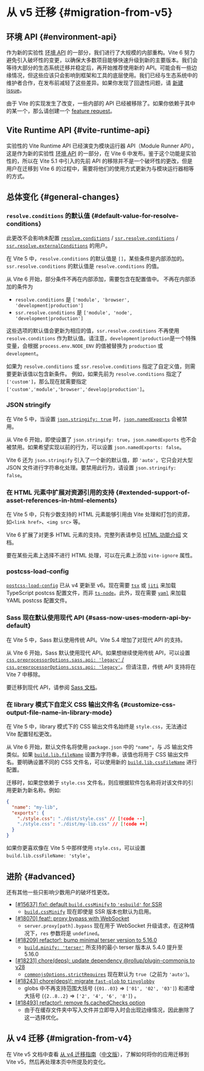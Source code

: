 # 从 v5 迁移 {#migration-from-v5}

## 环境 API {#environment-api}

作为新的实验性 [环境 API](/guide/api-environment.md) 的一部分，我们进行了大规模的内部重构。Vite 6 努力避免引入破坏性的变更，以确保大多数项目能够快速升级到新的主要版本。我们会等待大部分的生态系统迁移并稳定后，再开始推荐使用新的 API。可能会有一些边缘情况，但这些应该只会影响到框架和工具的底层使用。我们已经与生态系统中的维护者合作，在发布前减轻了这些差异。如果你发现了回退性问题，请 [新建 issue](https://github.com/vitejs/vite/issues/new?assignees=&labels=pending+triage&projects=&template=bug_report.yml)。

由于 Vite 的实现发生了改变，一些内部的 API 已经被移除了。如果你依赖于其中的某一个，那么请创建一个 [feature request](https://github.com/vitejs/vite/issues/new?assignees=&labels=enhancement%3A+pending+triage&projects=&template=feature_request.yml)。

## Vite Runtime API {#vite-runtime-api}

实验性的 Vite Runtime API 已经演变为模块运行器 API（Module Runner API），这是作为新的实验性 [环境 API](/guide/api-environment) 的一部分，在 Vite 6 中发布。鉴于这个功能是实验性的，所以在 Vite 5.1 中引入的先前 API 的移除并不是一个破坏性的更改，但是用户在迁移到 Vite 6 的过程中，需要将他们的使用方式更新为与模块运行器相等的方式。

## 总体变化 {#general-changes}

### `resolve.conditions` 的默认值 {#default-value-for-resolve-conditions}

此更改不会影响未配置 [`resolve.conditions`](/config/shared-options#resolve-conditions) / [`ssr.resolve.conditions`](/config/ssr-options#ssr-resolve-conditions) / [`ssr.resolve.externalConditions`](/config/ssr-options#ssr-resolve-externalconditions) 的用户。

在 Vite 5 中，`resolve.conditions` 的默认值是 `[]`，某些条件是内部添加的。`ssr.resolve.conditions` 的默认值是 `resolve.conditions` 的值。

从 Vite 6 开始，部分条件不再在内部添加，需要包含在配置值中。
不再在内部添加的条件为

- `resolve.conditions` 是 `['module', 'browser', 'development|production']`
- `ssr.resolve.conditions` 是 `['module', 'node', 'development|production']`

这些选项的默认值会更新为相应的值，`ssr.resolve.conditions` 不再使用 `resolve.conditions` 作为默认值。请注意，`development|production`是一个特殊变量，会根据 `process.env.NODE_ENV` 的值被替换为 `production` 或 `development`。

如果为 `resolve.conditions` 或 `ssr.resolve.conditions` 指定了自定义值，则需要更新该值以包含新条件。
例如，如果先前为 `resolve.conditions` 指定了 `['custom']`，那么现在就需要指定 `['custom','module','browser','develop|production']`。

### JSON stringify

在 Vite 5 中，当设置 [`json.stringify: true`](/config/shared-options#json-stringify) 时，[`json.namedExports`](/config/shared-options#json-namedexports) 会被禁用。

从 Vite 6 开始，即使设置了 `json.stringify: true`，`json.namedExports` 也不会被禁用。如果希望实现以前的行为，可以设置 `json.namedExports: false`。

Vite 6 还为 `json.stringify` 引入了一个新的默认值，即 `'auto'`，它只会对大型 JSON 文件进行字符串化处理。要禁用此行为，请设置 `json.stringify: false`。

### 在 HTML 元素中扩展对资源引用的支持 {#extended-support-of-asset-references-in-html-elements}

在 Vite 5 中，只有少数支持的 HTML 元素能够引用由 Vite 处理和打包的资源，如`<link href>`、`<img src>` 等。

Vite 6 扩展了对更多 HTML 元素的支持。完整列表请参见 [HTML 功能介绍](/guide/features.html#html) 文档。

要在某些元素上选择不进行 HTML 处理，可以在元素上添加 `vite-ignore` 属性。

### postcss-load-config

[`postcss-load-config`](https://npmjs.com/package/postcss-load-config) 已从 v4 更新至 v6。现在需要 [`tsx`](https://www.npmjs.com/package/tsx) 或 [`jiti`](https://www.npmjs.com/package/jiti) 来加载 TypeScript postcss 配置文件，而非 [`ts-node`](https://www.npmjs.com/package/ts-node)。此外，现在需要 [`yaml`](https://www.npmjs.com/package/yaml) 来加​​载 YAML postcss 配置文件。

### Sass 现在默认使用现代 API {#sass-now-uses-modern-api-by-default}

在 Vite 5 中，Sass 默认使用传统 API。Vite 5.4 增加了对现代 API 的支持。

从 Vite 6 开始，Sass 默认使用现代 API。如果想继续使用传统 API，可以设置 [`css.preprocessorOptions.sass.api: 'legacy'` / `css.preprocessorOptions.scss.api: 'legacy'`](/config/shared-options#css-preprocessoroptions)。但请注意，传统 API 支持将在 Vite 7 中移除。

要迁移到现代 API，请参阅 [Sass 文档](https://sass-lang.com/documentation/breaking-changes/legacy-js-api/)。

### 在 library 模式下自定义 CSS 输出文件名 {#customize-css-output-file-name-in-library-mode}

在 Vite 5 中，library 模式下的 CSS 输出文件名始终是 `style.css`，无法通过 Vite 配置轻松更改。

从 Vite 6 开始，默认文件名将使用 `package.json` 中的 `"name"`，与 JS 输出文件类似。如果 [`build.lib.fileName`](/config/build-options.md#build-lib) 设置为字符串，该值也将用于 CSS 输出文件名。要明确设置不同的 CSS 文件名，可以使用新的 [`build.lib.cssFileName`](/config/build-options.md#build-lib) 进行配置。

迁移时，如果您依赖于 `style.css` 文件名，则应根据软件包名称将对该文件的引用更新为新名称。例如:

```json [package.json]
{
  "name": "my-lib",
  "exports": {
    "./style.css": "./dist/style.css" // [!code --]
    "./style.css": "./dist/my-lib.css" // [!code ++]
  }
}
```

如果你更喜欢像在 Vite 5 中那样使用 `style.css`，可以设置 `build.lib.cssFileName: 'style'`。

## 进阶 {#advanced}

还有其他一些只影响少数用户的破坏性更改。

- [[#15637] fix!: default `build.cssMinify` to `'esbuild'` for SSR](https://github.com/vitejs/vite/pull/15637)
  - [`build.cssMinify`](/config/build-options#build-cssminify) 现在即使是 SSR 版本也默认为启用。
- [[#18070] feat!: proxy bypass with WebSocket](https://github.com/vitejs/vite/pull/18070)
  - `server.proxy[path].bypass` 现在用于 WebSocket 升级请求，在这种情况下，`res` 参数将是 `undefined`。
- [[#18209] refactor!: bump minimal terser version to 5.16.0](https://github.com/vitejs/vite/pull/18209)
  - [`build.minify: 'terser'`](/config/build-options#build-minify) 所支持的最小 terser 版本从 5.4.0 提升至 5.16.0
- [[#18231] chore(deps): update dependency @rollup/plugin-commonjs to v28](https://github.com/vitejs/vite/pull/18231)
  - [`commonjsOptions.strictRequires`](https://github.com/rollup/plugins/blob/master/packages/commonjs/README.md#strictrequires) 现在默认为 `true`（之前为 `'auto'`)。
- [[#18243] chore(deps)!: migrate `fast-glob` to `tinyglobby`](https://github.com/vitejs/vite/pull/18243)
  - globs 中不再支持范围大括号 (`{01..03}` ⇒ `['01', '02', '03']`) 和递增大括号 (`{2..8..2}` ⇒ `['2', '4', '6', '8']`) 。
- [[#18493] refactor!: remove fs.cachedChecks option](https://github.com/vitejs/vite/pull/18493)
  - 由于在缓存文件夹中写入文件并立即导入时会出现边缘情况，因此删除了这一选择优化。

## 从 v4 迁移 {#migration-from-v4}

在 Vite v5 文档中查看 [从 v4 迁移指南](https://v4.vite.dev/guide/migration.html)（[中文版](/guide/migration-from-v4)），了解如何将你的应用迁移到 Vite v5，然后再处理本页中所提及的变化。
